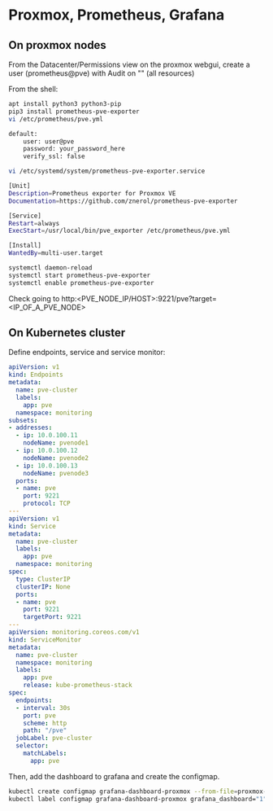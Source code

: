 # Proxmox, Prometheus, Grafana

## On proxmox nodes

From the Datacenter/Permissions view on the proxmox webgui, create a user (prometheus@pve) with Audit on "\" (all resources)

From the shell:

```bash
apt install python3 python3-pip
pip3 install prometheus-pve-exporter
vi /etc/prometheus/pve.yml
```

```bash
default:
    user: user@pve
    password: your_password_here
    verify_ssl: false
```

```bash
vi /etc/systemd/system/prometheus-pve-exporter.service
```

```bash
[Unit]
Description=Prometheus exporter for Proxmox VE
Documentation=https://github.com/znerol/prometheus-pve-exporter

[Service]
Restart=always
ExecStart=/usr/local/bin/pve_exporter /etc/prometheus/pve.yml

[Install]
WantedBy=multi-user.target
```

```bash
systemctl daemon-reload
systemctl start prometheus-pve-exporter
systemctl enable prometheus-pve-exporter
```

Check going to http:<PVE_NODE_IP/HOST>:9221/pve?target=<IP_OF_A_PVE_NODE>

## On  Kubernetes cluster

Define endpoints, service and service monitor:

```yaml
apiVersion: v1
kind: Endpoints
metadata:
  name: pve-cluster
  labels:
    app: pve
  namespace: monitoring
subsets:
- addresses:
  - ip: 10.0.100.11
    nodeName: pvenode1
  - ip: 10.0.100.12
    nodeName: pvenode2
  - ip: 10.0.100.13
    nodeName: pvenode3
  ports:
  - name: pve
    port: 9221
    protocol: TCP
---
apiVersion: v1
kind: Service
metadata:
  name: pve-cluster
  labels:
    app: pve
  namespace: monitoring
spec:
  type: ClusterIP
  clusterIP: None
  ports:
  - name: pve
    port: 9221
    targetPort: 9221
---
apiVersion: monitoring.coreos.com/v1
kind: ServiceMonitor
metadata:
  name: pve-cluster
  namespace: monitoring
  labels:
    app: pve
    release: kube-prometheus-stack
spec:
  endpoints:
  - interval: 30s
    port: pve
    scheme: http
    path: "/pve"
  jobLabel: pve-cluster
  selector:
    matchLabels:
      app: pve
```

Then, add the dashboard to grafana and create the configmap.

```bash
kubectl create configmap grafana-dashboard-proxmox --from-file=proxmox-grafana.json
kubectl label configmap grafana-dashboard-proxmox grafana_dashboard="1"
```
